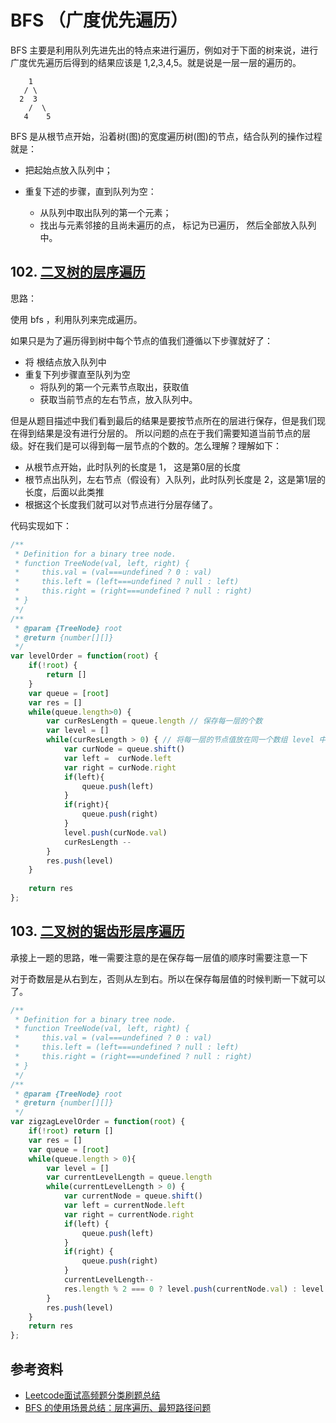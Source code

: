# BFS （广度优先遍历）

BFS 主要是利用队列先进先出的特点来进行遍历，例如对于下面的树来说，进行广度优先遍历后得到的结果应该是 1,2,3,4,5。就是说是一层一层的遍历的。

```
    1
   / \
  2  3
    /  \
   4    5
```

BFS 是从根节点开始，沿着树(图)的宽度遍历树(图)的节点，结合队列的操作过程就是：

* 把起始点放入队列中；

* 重复下述的步骤，直到队列为空：
  * 从队列中取出队列的第一个元素；
  * 找出与元素邻接的且尚未遍历的点， 标记为已遍历， 然后全部放入队列中。

## 102. [二叉树的层序遍历](https://leetcode-cn.com/problems/binary-tree-level-order-traversal/)

思路：

使用 bfs ，利用队列来完成遍历。

如果只是为了遍历得到树中每个节点的值我们遵循以下步骤就好了：

* 将 根结点放入队列中
* 重复下列步骤直至队列为空
  * 将队列的第一个元素节点取出，获取值
  * 获取当前节点的左右节点，放入队列中。
  
但是从题目描述中我们看到最后的结果是要按节点所在的层进行保存，但是我们现在得到结果是没有进行分层的。
所以问题的点在于我们需要知道当前节点的层级。好在我们是可以得到每一层节点的个数的。怎么理解？理解如下：

* 从根节点开始，此时队列的长度是 1， 这是第0层的长度
* 根节点出队列，左右节点（假设有）入队列，此时队列长度是 2，这是第1层的长度，后面以此类推
* 根据这个长度我们就可以对节点进行分层存储了。

代码实现如下：

```js
/**
 * Definition for a binary tree node.
 * function TreeNode(val, left, right) {
 *     this.val = (val===undefined ? 0 : val)
 *     this.left = (left===undefined ? null : left)
 *     this.right = (right===undefined ? null : right)
 * }
 */
/**
 * @param {TreeNode} root
 * @return {number[][]}
 */
var levelOrder = function(root) {
    if(!root) {
        return []
    }
    var queue = [root] 
    var res = []
    while(queue.length>0) {
        var curResLength = queue.length // 保存每一层的个数
        var level = []
        while(curResLength > 0) { // 将每一层的节点值放在同一个数组 level 中的存储
            var curNode = queue.shift()
            var left =  curNode.left 
            var right = curNode.right
            if(left){
                queue.push(left)
            }
            if(right){
                queue.push(right)
            }
            level.push(curNode.val)
            curResLength --
        }
        res.push(level)
    }
    
    return res
};
```

## 103. [二叉树的锯齿形层序遍历](https://leetcode-cn.com/problems/binary-tree-zigzag-level-order-traversal/)

承接上一题的思路，唯一需要注意的是在保存每一层值的顺序时需要注意一下

对于奇数层是从右到左，否则从左到右。所以在保存每层值的时候判断一下就可以了。

```js
/**
 * Definition for a binary tree node.
 * function TreeNode(val, left, right) {
 *     this.val = (val===undefined ? 0 : val)
 *     this.left = (left===undefined ? null : left)
 *     this.right = (right===undefined ? null : right)
 * }
 */
/**
 * @param {TreeNode} root
 * @return {number[][]}
 */
var zigzagLevelOrder = function(root) {
    if(!root) return []
    var res = []
    var queue = [root]
    while(queue.length > 0){
        var level = []
        var currentLevelLength = queue.length
        while(currentLevelLength > 0) {
            var currentNode = queue.shift()
            var left = currentNode.left
            var right = currentNode.right
            if(left) {
                queue.push(left)
            }
            if(right) {
                queue.push(right)
            }
            currentLevelLength--
            res.length % 2 === 0 ? level.push(currentNode.val) : level.unshift(currentNode.val)
        }
        res.push(level)
    }
    return res
};
```

## 参考资料

* [Leetcode面试高频题分类刷题总结](https://zhuanlan.zhihu.com/p/349940945)
* [BFS 的使用场景总结：层序遍历、最短路径问题](https://leetcode-cn.com/problems/binary-tree-level-order-traversal/solution/bfs-de-shi-yong-chang-jing-zong-jie-ceng-xu-bian-l/)
